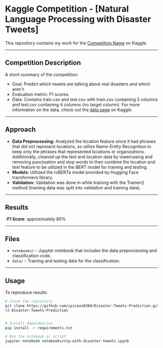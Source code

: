 # Kaggle Competition - [Natural Language Processing with Disaster Tweets]

This repository contains my work for the [Competition Name](https://www.kaggle.com/competitions/nlp-getting-started/overview) on Kaggle.

---

## Competition Description
A short summary of the competition:
- Goal: Predict which tweets are talking about real disasters and which aren't.
- Evaluation metric: F1 scores.
- Data: Contains train.csv and test.csv with train.csv containing 5 columns and test.csv containing 4 columns (no target column). For more information on the data, check out the [data page](https://www.kaggle.com/competitions/nlp-getting-started/data) on Kaggle.

---

## Approach
- **Data Preprocessing:** Analyzed the location feature since it had phrases that did not represent locations, so utilize Name-Entity Recognition to keep only the phrases that represented locations or organizations. Additionally, cleaned up the text and location data by lowercasing and removing punctuation and stop words to then combine the location and text feature to be utilized in the BERT model for training and testing. 
- **Models:** Utilized the roBERTa model provided by Hugging Face transformers library. 
- **Validation:** Validation was done in while training with the Trainer() method (training data was split into validation and training data). 

---

## Results
-**F1 Score**: approximately 80%

---

## Files
- `notebooks/` - Jupyter notebook that includes the data preprocessing and classification code.
- `data/` - Training and testing data for the classification.

---

## Usage
To reproduce results:
```bash
# Clone the repository
git clone https://github.com/cpicazo8304/Disaster-Tweets-Prediction.git
cd Disaster-Tweets-Prediction


# Install dependencies
pip install -r requirements.txt

# Run the notebook or script
jupyter notebook notebooks/nlp-with-disaster-tweets.ipynb
